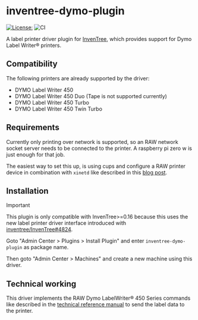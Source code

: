 # inventree-dymo-plugin

[![License: ](https://img.shields.io/badge/License-GPLv3-yellow.svg)](https://opensource.org/licenses/MIT)
![CI](https://github.com/wolflu05/inventree-dymo-plugin/actions/workflows/ci.yml/badge.svg)

A label printer driver plugin for [InvenTree](https://inventree.org/), which provides support for Dymo Label Writer® printers.

## Compatibility

The following printers are already supported by the driver:

- DYMO Label Writer 450
- DYMO Label Writer 450 Duo (Tape is not supported currently)
- DYMO Label Writer 450 Turbo
- DYMO Label Writer 450 Twin Turbo

## Requirements

Currently only printing over network is supported, so an RAW network socket server needs to be connected to the printer. A raspberry pi zero w is just enough for that job.

The easiest way to set this up, is using cups and configure a RAW printer device in combination with `xinetd` like described in this [blog post](https://nerdig.es/labelwriter-im-netz-teil1/).

## Installation

> [!IMPORTANT]
> This plugin is only compatible with InvenTree>=0.16 because this uses the new label printer driver interface introduced with [inventree/InvenTree#4824](https://github.com/inventree/InvenTree/pull/4824).

Goto "Admin Center > Plugins > Install Plugin" and enter `inventree-dymo-plugin` as package name.

Then goto "Admin Center > Machines" and create a new machine using this driver.

## Technical working

This driver implements the RAW Dymo LabelWriter® 450 Series commands like described in the [technical reference manual](https://download.dymo.com/dymo/technical-data-sheets/LW%20450%20Series%20Technical%20Reference.pdf) to send the label data to the printer.
